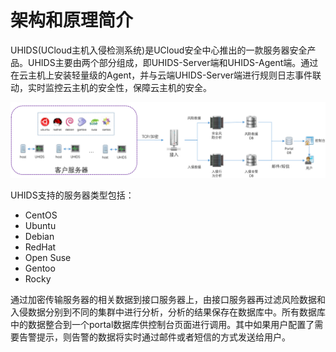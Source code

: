 

# 架构和原理简介

UHIDS(UCloud主机入侵检测系统)是UCloud安全中心推出的一款服务器安全产品。UHIDS主要由两个部分组成，即UHIDS-Server端和UHIDS-Agent端。通过在云主机上安装轻量级的Agent，并与云端UHIDS-Server端进行规则日志事件联动，实时监控云主机的安全性，保障云主机的安全。

![](/images/uhids架构.png)

UHIDS支持的服务器类型包括：

  - CentOS
  - Ubuntu
  - Debian
  - RedHat
  - Open Suse
  - Gentoo
  - Rocky

通过加密传输服务器的相关数据到接口服务器上，由接口服务器再过滤风险数据和入侵数据分别到不同的集群中进行分析，分析的结果保存在数据库中。所有数据库中的数据整合到一个portal数据库供控制台页面进行调用。其中如果用户配置了需要告警提示，则告警的数据将实时通过邮件或者短信的方式发送给用户。
